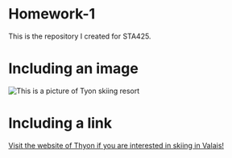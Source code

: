 # Homework-1
This is the repository I created for STA425. 

# Including an image
![This is a picture of Tyon skiing resort](https://img2.onthesnow.com/image/gg/15/150913.jpg)


# Including a link
[Visit the website of Thyon if you are interested in skiing in Valais!](http://www.thyon.ch)
